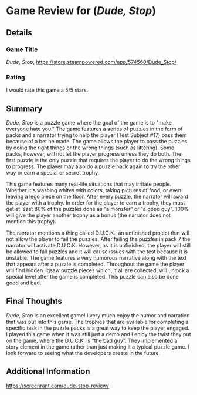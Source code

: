 # Game Review for (_Dude, Stop_)

## Details

### Game Title
_Dude, Stop_, https://store.steampowered.com/app/574560/Dude_Stop/

### Rating
I would rate this game a 5/5 stars.

## Summary
_Dude, Stop_ is a puzzle game where the goal of the game is to "make everyone hate you." The game features a series of puzzles in the form of packs and a narrator trying to help the player (Test Subject #17) pass them because of a bet he made. The game allows the player to pass the puzzles by doing the right things or the wrong things (such as littering). Some packs, however, will not let the player progress unless they do both. The first puzzle is the only puzzle that requires the player to do the wrong things to progress. The player may also do a puzzle pack again to try the other way or earn a special or secret trophy.

This game features many real-life situations that may irritate people. Whether it's washing whites with colors, taking pictures of food, or even leaving a lego piece on the floor. After every puzzle, the narrator will award the player with a trophy. In order for the player to earn a trophy, they must get at least 80% of the puzzles done as "a monster" or "a good guy". 100% will give the player another trophy as a bonus (the narrator does not mention this trophy).

The narrator mentions a thing called D.U.C.K., an unfinished project that will not allow the player to fail the puzzles. After failing the puzzles in pack 7 the narrator will activate D.U.C.K. However, as it is unfinished, the player will still be allowed to fail puzzles and it will cause issues with the test because it is unstable. The game features a very humorous narrative along with the text that appears after a puzzle is completed. Throughout the game the player will find hidden jigsaw puzzle pieces which, if all are collected, will unlock a special level after the game is completed. This puzzle can also be done good and bad.

## Final Thoughts
_Dude, Stop_ is an excellent game! I very much enjoy the humor and narration that was put into this game. The trophies that are available for completing a specific task in the puzzle packs is a great way to keep the player engaged. I played this game when it was still just a demo and I enjoy the twist they put on the game, where the D.U.C.K. is "the bad guy". They implemented a story element in the game rather than just making it a typical puzzle game. I look forward to seeing what the developers create in the future.

## Additional Information
https://screenrant.com/dude-stop-review/
